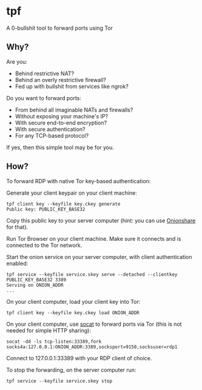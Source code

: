 # tpf

A 0-bullshit tool to forward ports using Tor

## Why?

Are you:
* Behind restrictive NAT?
* Behind an overly restrictive firewall?
* Fed up with bullshit from services like ngrok?

Do you want to forward ports:
* From behind all imaginable NATs and firewalls?
* Without exposing your machine's IP?
* With secure end-to-end encryption?
* With secure authentication?
* For any TCP-based protocol?

If yes, then this simple tool may be for you.

## How?

To forward RDP with native Tor key-based authentication:

Generate your client keypair on your client machine:

    tpf client key --keyfile key.ckey generate
    Public key: PUBLIC_KEY_BASE32

Copy this public key to your server computer 
(hint: you can use [Onionshare](https://onionshare.org) 
for that).

Run Tor Browser on your client machine. 
Make sure it connects and is connected to the Tor network.

Start the onion service on your server computer,
with client authentication enabled:

    tpf service --keyfile service.skey serve --detached --clientkey PUBLIC_KEY_BASE32 3389
    Serving on ONION_ADDR
    ...

On your client computer, load your client key into Tor:

    tpf client key --keyfile key.ckey load ONION_ADDR

On your client computer, use [socat](https://sourceforge.net/projects/unix-utils/files/socat/1.7.3.2/)
to forward ports via Tor (this is not needed for simple HTTP sharing):

    socat -dd -ls tcp-listen:33389,fork socks4a:127.0.0.1:ONION_ADDR:3389,socksport=9150,socksuser=rdp1

Connect to 127.0.0.1:33389 with your RDP client of choice.

To stop the forwarding, on the server computer run:

    tpf service --keyfile service.skey stop

